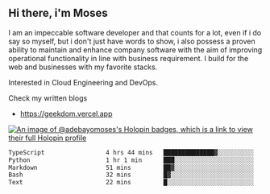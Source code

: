 ## Hi there, i'm Moses

I am an impeccable software developer and that counts for a lot, even if i do say so myself, but i don't just have words to show, i also possess a proven ability to maintain and enhance company software with the aim of improving operational functionality in line with business requirement. I build for the web and businesses with my favorite stacks.

Interested in Cloud Engineering and DevOps.

Check my written blogs
- https://geekdom.vercel.app

[![An image of @adebayomoses's Holopin badges, which is a link to view their full Holopin profile](https://holopin.me/adebayomoses)](https://holopin.io/@adebayomoses)

<!--START_SECTION:waka-->

```txt
TypeScript                 4 hrs 44 mins   ██████████████▓░░░░░░░░░░   58.65 %
Python                     1 hr 1 min      ███░░░░░░░░░░░░░░░░░░░░░░   12.66 %
Markdown                   51 mins         ██▓░░░░░░░░░░░░░░░░░░░░░░   10.70 %
Bash                       32 mins         █▓░░░░░░░░░░░░░░░░░░░░░░░   06.71 %
Text                       22 mins         █░░░░░░░░░░░░░░░░░░░░░░░░   04.65 %
```

<!--END_SECTION:waka-->
